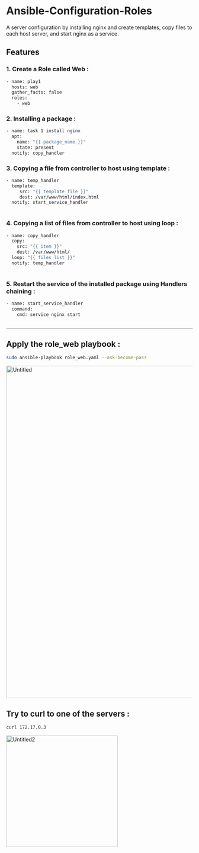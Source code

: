# Ansible-Configuration-Roles
A server configuration by installing nginx and create templates, copy files to each host server, and start nginx as a service.
## Features
### 1. Create a Role called Web :
``` sh
- name: play1
  hosts: web
  gather_facts: false
  roles:
    - web

```
### 2. Installing a package :
``` sh
- name: task 1 install nginx
  apt:
    name: "{{ package_name }}"
    state: present
  notify: copy_handler

``` 
### 3. Copying a file from controller to host using template :

``` sh
- name: temp_handler
  template:
     src: "{{ template_file }}"
     dest: /var/www/html/index.html
  notify: start_service_handler
  
```
### 4. Copying a list of files from controller to host using loop :

``` sh
- name: copy_handler
  copy:
    src: "{{ item }}"
    dest: /var/www/html/
  loop: "{{ files_list }}"
  notify: temp_handler 
  
```
### 5. Restart the service of the installed package using Handlers chaining :

``` sh
- name: start_service_handler
  command:
    cmd: service nginx start 
  
```
-------------------------------------------------------------------------------------------------------------------------------------------------------
## Apply the role_web playbook :
``` sh
sudo ansible-playbook role_web.yaml --ask-become-pass 

```

<img width="897" alt="Untitled" src="https://user-images.githubusercontent.com/47718954/231604635-0b3c6ccc-f0c7-4dd0-bfb5-10681e6b378a.png">

## Try to curl to one of the servers :
``` sh
curl 172.17.0.3 

```
<img width="301" alt="Untitled2" src="https://user-images.githubusercontent.com/47718954/231604809-62d840b6-b5f5-4010-8faa-83fa1090e232.png">


